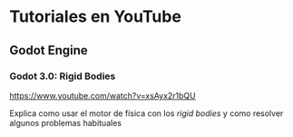 # Tutoriales en YouTube

## Godot Engine

### Godot 3.0: Rigid Bodies

<https://www.youtube.com/watch?v=xsAyx2r1bQU>

Explica como usar el motor de física con los *rigid bodies* y como
resolver algunos problemas habituales
